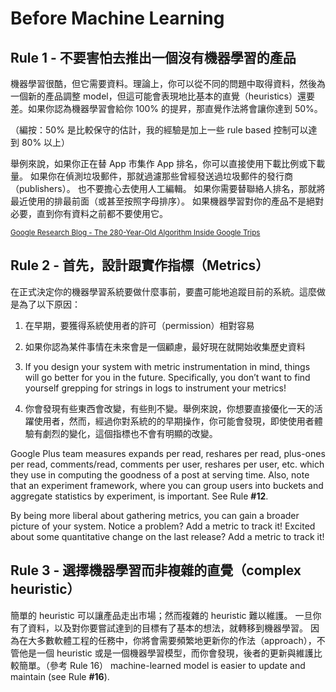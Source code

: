 # Before Machine Learning

## Rule 1 - 不要害怕去推出一個沒有機器學習的產品

機器學習很酷，但它需要資料。理論上，你可以從不同的問題中取得資料，然後為一個新的產品調整 model，但這可能會表現地比基本的直覺（heuristics）還要差。如果你認為機器學習會給你 100% 的提昇，那直覺作法將會讓你達到 50%。

（編按：50% 是比較保守的估計，我的經驗是加上一些 rule based 控制可以達到 80% 以上）

舉例來說，如果你正在替 App 市集作 App 排名，你可以直接使用下載比例或下載量。
如果你在偵測垃圾郵件，那就過濾那些曾經發送過垃圾郵件的發行商（publishers）。
也不要擔心去使用人工編輯。
如果你需要替聯絡人排名，那就將最近使用的排最前面（或甚至按照字母排序）。
如果機器學習對你的產品不是絕對必要，直到你有資料之前都不要使用它。

<sup>[Google Research Blog - The 280-Year-Old Algorithm Inside Google Trips](https://research.googleblog.com/2016/09/the-280-year-old-algorithm-inside.html?m=1)</sup>

## Rule 2 - 首先，設計跟實作指標（Metrics）

在正式決定你的機器學習系統要做什麼事前，要盡可能地追蹤目前的系統。這麼做是為了以下原因：

1. 在早期，要獲得系統使用者的許可（permission）相對容易

2. 如果你認為某件事情在未來會是一個顧慮，最好現在就開始收集歷史資料

3. If you design your system with metric instrumentation in mind, things will go better for
you in the future. Specifically, you don’t want to find yourself grepping for strings in logs
to instrument your metrics!

4. 你會發現有些東西會改變，有些則不變。舉例來說，你想要直接優化一天的活躍使用者，然而，經過你對系統的的早期操作，你可能會發現，即使使用者體驗有劇烈的變化，這個指標也不會有明顯的改變。

Google Plus team measures expands per read, reshares per read, plus­-ones per read, comments/read, comments per user, reshares per user, etc. which they use in computing the goodness of a post at serving time. Also, note that an experiment framework, where you can group users into buckets and aggregate statistics by experiment, is important. See Rule **#12**.

By being more liberal about gathering metrics, you can gain a broader picture of your system. Notice a problem? Add a metric to track it! Excited about some quantitative change on the last
release? Add a metric to track it!

## Rule 3 - 選擇機器學習而非複雜的直覺（complex heuristic）

簡單的 heuristic 可以讓產品走出市場；然而複雜的 heuristic 難以維護。
一旦你有了資料，以及對你要嘗試達到的目標有了基本的想法，就轉移到機器學習。
因為在大多數軟體工程的任務中，你將會需要頻繁地更新你的作法（approach），不管他是一個 heuristic 或是一個機器學習模型，而你會發現，後者的更新與維護比較簡單。（參考 Rule 16）
machine-­learned model is easier to update and maintain (see Rule **#16**).
